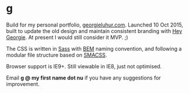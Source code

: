 # g

Build for my personal portfolio, [georgieluhur.com](http://georgieluhur.com). Launched 10 Oct 2015, built to update the old design and maintain consistent branding with [Hey Georgie](http://hey.georgie.nu). At present I would still consider it MVP. ;)

The CSS is written in [Sass](http://sass-lang.com) with [BEM](http://bem.info) naming convention, and following a modular file structure based on [SMACSS](http://smacss.com).

Browser support is IE9+. Still viewable in IE8, just not optimised.

Email **g @ my first name dot nu** if you have any suggestions for improvement.